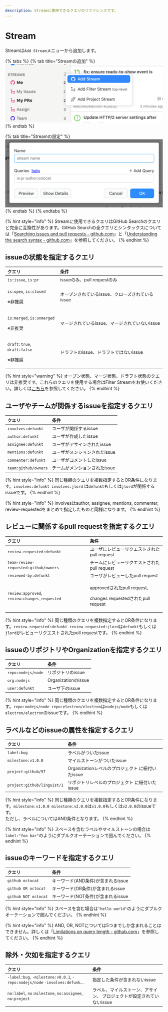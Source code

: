 ```yaml
---
description: Streamに使用できるクエリのリファレンスです。
---
```


# Stream

Streamは`Add Stream`メニューから追加します。

{% tabs %}
{% tab title="Streamの追加" %}
![](../.gitbook/assets/09_add_stream1.png)
{% endtab %}

{% tab title="Streamの設定" %}
![](../.gitbook/assets/09_add_stream2.png)
{% endtab %}
{% endtabs %}

{% hint style="info" %}
Streamに使用できるクエリはGitHub Searchのクエリと完全に互換性があります。GitHub Searchの全クエリとシンタックスについては「[Searching issues and pull requests - github.com](https://docs.github.com/en/github/searching-for-information-on-github/searching-issues-and-pull-requests)」と「[Understanding the search syntax - github.com](https://docs.github.com/en/github/searching-for-information-on-github/understanding-the-search-syntax)」を参照してください。
{% endhint %}

## issueの状態を指定するクエリ <a id="is-query"></a>

<table>
  <thead>
    <tr>
      <th style="text-align:left">&#x30AF;&#x30A8;&#x30EA;</th>
      <th style="text-align:left">&#x6761;&#x4EF6;</th>
    </tr>
  </thead>
  <tbody>
    <tr>
      <td style="text-align:left"><code>is:issue</code>, <code>is:pr</code>
      </td>
      <td style="text-align:left">issue&#x306E;&#x307F;&#x3001;pull request&#x306E;&#x307F;</td>
    </tr>
    <tr>
      <td style="text-align:left">
        <p><code>is:open</code>, <code>is:closed</code>
        </p>
        <p>&#x203B;&#x975E;&#x63A8;&#x5968;</p>
      </td>
      <td style="text-align:left">&#x30AA;&#x30FC;&#x30D7;&#x30F3;&#x3055;&#x308C;&#x3066;&#x3044;&#x308B;issue&#x3001;&#x30AF;&#x30ED;&#x30FC;&#x30BA;&#x3055;&#x308C;&#x3066;&#x3044;&#x308B;issue</td>
    </tr>
    <tr>
      <td style="text-align:left">
        <p><code>is:merged</code>, <code>is:unmerged</code>
        </p>
        <p>&#x203B;&#x975E;&#x63A8;&#x5968;</p>
      </td>
      <td style="text-align:left">&#x30DE;&#x30FC;&#x30B8;&#x3055;&#x308C;&#x3066;&#x3044;&#x308B;issue&#x3001;&#x30DE;&#x30FC;&#x30B8;&#x3055;&#x308C;&#x3066;&#x3044;&#x306A;&#x3044;issue</td>
    </tr>
    <tr>
      <td style="text-align:left">
        <p><code>draft:true</code>, <code>draft:false</code>
        </p>
        <p>&#x203B;&#x975E;&#x63A8;&#x5968;</p>
      </td>
      <td style="text-align:left">&#x30C9;&#x30E9;&#x30D5;&#x30C8;&#x306E;issue&#x3001;&#x30C9;&#x30E9;&#x30D5;&#x30C8;&#x3067;&#x306F;&#x306A;&#x3044;issue</td>
    </tr>
  </tbody>
</table>

{% hint style="warning" %}
オープン状態、マージ状態、ドラフト状態のクエリは非推奨です。これらのクエリを使用する場合はFilter Streamをお使いください。詳しくは[こちら](../usecase/stream-query.md#open-issue)を参照してください。
{% endhint %}

## ユーザやチームが関係するissueを指定するクエリ <a id="involves-query"></a>

| クエリ | 条件 |
| :--- | :--- |
| `involves:defunkt` | ユーザが関係するissue |
| `author:defunkt` | ユーザが作成したissue |
| `assignee:defunkt` | ユーザがアサインされたissue |
| `mentions:defunkt` | ユーザがメンションされたissue |
| `commenter:defunkt` | ユーザがコメントしたissue |
| `team:github/owners` | チームがメンションされたissue |

{% hint style="info" %}
同じ種類のクエリを複数指定するとOR条件になります。`involves:defunkt involves:jlord` は`defunkt`もしくは`jlord`が関係するissueです。
{% endhint %}

{% hint style="info" %}
involvesはauthor, assignee, mentions, commenter, review-requestedをまとめて指定したものと同様になります。
{% endhint %}

## レビューに関係するpull requestを指定するクエリ <a id="review-query"></a>

<table>
  <thead>
    <tr>
      <th style="text-align:left">&#x30AF;&#x30A8;&#x30EA;</th>
      <th style="text-align:left">&#x6761;&#x4EF6;</th>
    </tr>
  </thead>
  <tbody>
    <tr>
      <td style="text-align:left"><code>review-requested:defunkt</code>
      </td>
      <td style="text-align:left">&#x30E6;&#x30FC;&#x30B6;&#x306B;&#x30EC;&#x30D3;&#x30E5;&#x30FC;&#x30EA;&#x30AF;&#x30A8;&#x30B9;&#x30C8;&#x3055;&#x308C;&#x305F;pull
        request</td>
    </tr>
    <tr>
      <td style="text-align:left"><code>team-review-requested:github/owners</code>
      </td>
      <td style="text-align:left">&#x30C1;&#x30FC;&#x30E0;&#x306B;&#x30EC;&#x30D3;&#x30E5;&#x30FC;&#x30EA;&#x30AF;&#x30A8;&#x30B9;&#x30C8;&#x3055;&#x308C;&#x305F;pull
        request</td>
    </tr>
    <tr>
      <td style="text-align:left"><code>reviewed-by:defunkt</code>
      </td>
      <td style="text-align:left">&#x30E6;&#x30FC;&#x30B6;&#x304C;&#x30EC;&#x30D3;&#x30E5;&#x30FC;&#x3057;&#x305F;pull
        request</td>
    </tr>
    <tr>
      <td style="text-align:left"><code>review:approved</code>, <code>review:changes_requested</code>
      </td>
      <td style="text-align:left">
        <p>approved&#x3055;&#x308C;&#x305F;pull request,</p>
        <p>changes requested&#x3055;&#x308C;&#x305F;pull request</p>
      </td>
    </tr>
  </tbody>
</table>

{% hint style="info" %}
同じ種類のクエリを複数指定するとOR条件になります。`review-requested:defunkt review-requested:jlord`は`defunkt`もしくは`jlord`がレビューリクエストされたpull requestです。
{% endhint %}

## issueのリポジトリやOrganizationを指定するクエリ <a id="repo-query"></a>

| クエリ | 条件 |
| :--- | :--- |
| `repo:nodejs/node` | リポジトリのissue |
| `org:nodejs` | Organizationのissue |
| `user:defunkt` | ユーザ下のissue |

{% hint style="info" %}
同じ種類のクエリを複数指定するとOR条件になります。`repo:nodejs/node repo:electron/electron`は`nodejs/node`もしくは`electron/electron`のissueです。
{% endhint %}

## ラベルなどのissueの属性を指定するクエリ <a id="label-query"></a>

| クエリ | 条件 |
| :--- | :--- |
| `label:bug` | ラベルがついたissue |
| `milestone:v1.0.0` | マイルストーンがついたissue |
| `project:github/57` | Organizationレベルのプロジェクト に紐付いたissue |
| `project:github/linguist/1` | リポジトリレベルのプロジェクト に紐付いたissue |

{% hint style="info" %}
同じ種類のクエリを複数指定するとOR条件になります。`milestone:v1.0.0 milestone:v2.0.0`は`v1.0.0`もしくは`v2.0.0`のissueです。  
ただし、ラベルについてはAND条件となります。
{% endhint %}

{% hint style="info" %}
スペースを含むラベルやマイルストーンの場合は`label:"foo bar"`のようにダブルクオーテーションで囲んでください。
{% endhint %}

## issueのキーワードを指定するクエリ <a id="keyword-query"></a>

| クエリ | 条件 |
| :--- | :--- |
| `github octocat` | キーワード\(AND条件\)が含まれるissue |
| `github OR octocat` | キーワード\(OR条件\)が含まれるissue |
| `github NOT octocat` | キーワード\(NOT条件\)が含まれるissue |

{% hint style="info" %}
スペースを含む場合は`"hello world"`のようにダブルクオーテーションで囲んでください。
{% endhint %}

{% hint style="info" %}
AND, OR, NOTについては5つまでしか含まれることはできません。詳しくは「[Limitations on query length - github.com](https://docs.github.com/en/github/searching-for-information-on-github/troubleshooting-search-queries#limitations-on-query-length)」を参照してください。
{% endhint %}

## 除外・欠如を指定するクエリ <a id="exclude-query"></a>

| クエリ | 条件 |
| :--- | :--- |
| `-label:bug`,  `-milestone:v0.0.1`,  `-repo:nodejs/node` `-involves:defunk`... | 指定した条件が含まれないissue |
| `no:label`, `no:milestone`,  `no:assignee`, `no:project` | ラベル、マイルストーン、アサイン、 プロジェクトが設定されていないissue |

